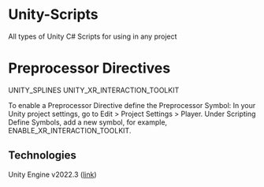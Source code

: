 # Unity-Scripts
All types of Unity C# Scripts for using in any project

# Preprocessor Directives
UNITY_SPLINES
UNITY_XR_INTERACTION_TOOLKIT

To enable a Preprocessor Directive define the Preprocessor Symbol:
In your Unity project settings, go to Edit > Project Settings > Player. Under Scripting Define Symbols, add a new symbol, for example, ENABLE_XR_INTERACTION_TOOLKIT.

## Technologies
Unity Engine v2022.3 ([link](https://unity.com/))
